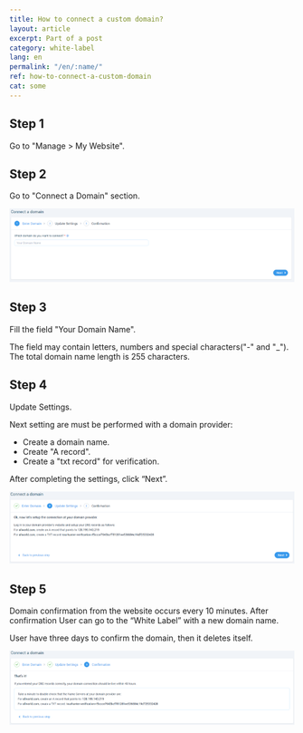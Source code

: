 ```yaml
---
title: How to connect a custom domain?
layout: article
excerpt: Part of a post
category: white-label
lang: en
permalink: "/en/:name/"
ref: how-to-connect-a-custom-domain
cat: some
---
```


## **Step 1**

Go to "Manage > My Website".

## **Step 2**

Go to "Connect a Domain" section.

![How_to_connect_a_domain1](/assets/images/how_to_connect_a_domain1.png)

## **Step 3**

Fill the field "Your Domain Name".

The field may contain letters, numbers and special characters("-" and "_"). The total domain name length is 255 characters.

## **Step 4**

Update Settings.

Next setting are must be performed with a domain provider:
- Create a domain name.
- Create "A record".
- Create a "txt record" for verification.

After completing the settings, click “Next”.

![How_to_connect_a_domain2](/assets/images/how_to_connect_a_domain2.png)

## **Step 5**

Domain confirmation from the website occurs every 10 minutes. After confirmation User can go to the “White Label” with a new domain name.

User have three days to confirm the domain, then it deletes itself.

![How_to_connect_a_domain3](/assets/images/how_to_connect_a_domain3.png)
